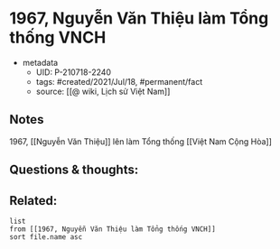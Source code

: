 # 1967, Nguyễn Văn Thiệu làm Tổng thống VNCH

- metadata
	- UID: P-210718-2240
	- tags: #created/2021/Jul/18, #permanent/fact 
	- source: [[@ wiki, Lịch sử Việt Nam]]

## Notes
1967, [[Nguyễn Văn Thiệu]] lên làm Tổng thống [[Việt Nam Cộng Hòa]]

## Questions & thoughts:

## Related:
```dataview
list
from [[1967, Nguyễn Văn Thiệu làm Tổng thống VNCH]]
sort file.name asc
```

